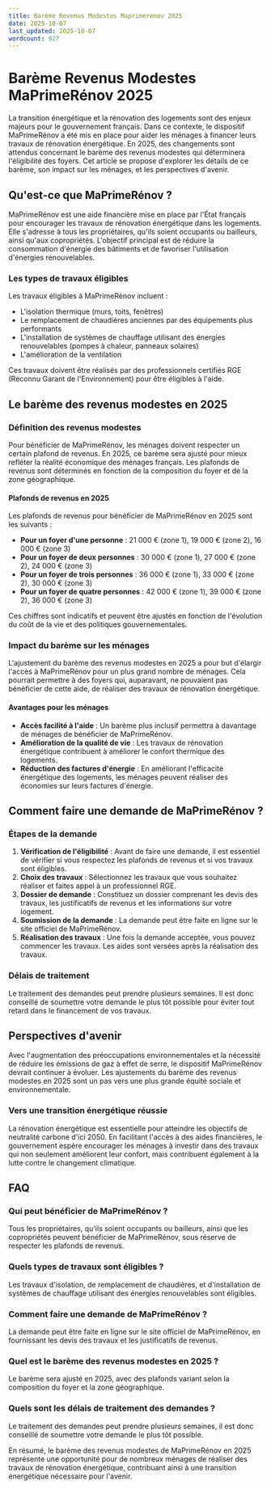 ```yaml
---
title: Barème Revenus Modestes Maprimerenov 2025
date: 2025-10-07
last_updated: 2025-10-07
wordcount: 927
---
```


# Barème Revenus Modestes MaPrimeRénov 2025

La transition énergétique et la rénovation des logements sont des enjeux majeurs pour le gouvernement français. Dans ce contexte, le dispositif MaPrimeRénov a été mis en place pour aider les ménages à financer leurs travaux de rénovation énergétique. En 2025, des changements sont attendus concernant le barème des revenus modestes qui déterminera l'éligibilité des foyers. Cet article se propose d'explorer les détails de ce barème, son impact sur les ménages, et les perspectives d'avenir.

## Qu'est-ce que MaPrimeRénov ?

MaPrimeRénov est une aide financière mise en place par l'État français pour encourager les travaux de rénovation énergétique dans les logements. Elle s'adresse à tous les propriétaires, qu'ils soient occupants ou bailleurs, ainsi qu'aux copropriétés. L'objectif principal est de réduire la consommation d'énergie des bâtiments et de favoriser l'utilisation d'énergies renouvelables.

### Les types de travaux éligibles

Les travaux éligibles à MaPrimeRénov incluent :

- L'isolation thermique (murs, toits, fenêtres)
- Le remplacement de chaudières anciennes par des équipements plus performants
- L'installation de systèmes de chauffage utilisant des énergies renouvelables (pompes à chaleur, panneaux solaires)
- L'amélioration de la ventilation

Ces travaux doivent être réalisés par des professionnels certifiés RGE (Reconnu Garant de l'Environnement) pour être éligibles à l'aide.

## Le barème des revenus modestes en 2025

### Définition des revenus modestes

Pour bénéficier de MaPrimeRénov, les ménages doivent respecter un certain plafond de revenus. En 2025, ce barème sera ajusté pour mieux refléter la réalité économique des ménages français. Les plafonds de revenus sont déterminés en fonction de la composition du foyer et de la zone géographique.

#### Plafonds de revenus en 2025

Les plafonds de revenus pour bénéficier de MaPrimeRénov en 2025 sont les suivants :

- **Pour un foyer d'une personne** : 21 000 € (zone 1), 19 000 € (zone 2), 16 000 € (zone 3)
- **Pour un foyer de deux personnes** : 30 000 € (zone 1), 27 000 € (zone 2), 24 000 € (zone 3)
- **Pour un foyer de trois personnes** : 36 000 € (zone 1), 33 000 € (zone 2), 30 000 € (zone 3)
- **Pour un foyer de quatre personnes** : 42 000 € (zone 1), 39 000 € (zone 2), 36 000 € (zone 3)

Ces chiffres sont indicatifs et peuvent être ajustés en fonction de l'évolution du coût de la vie et des politiques gouvernementales.

### Impact du barème sur les ménages

L'ajustement du barème des revenus modestes en 2025 a pour but d'élargir l'accès à MaPrimeRénov pour un plus grand nombre de ménages. Cela pourrait permettre à des foyers qui, auparavant, ne pouvaient pas bénéficier de cette aide, de réaliser des travaux de rénovation énergétique.

#### Avantages pour les ménages

- **Accès facilité à l'aide** : Un barème plus inclusif permettra à davantage de ménages de bénéficier de MaPrimeRénov.
- **Amélioration de la qualité de vie** : Les travaux de rénovation énergétique contribuent à améliorer le confort thermique des logements.
- **Réduction des factures d'énergie** : En améliorant l'efficacité énergétique des logements, les ménages peuvent réaliser des économies sur leurs factures d'énergie.

## Comment faire une demande de MaPrimeRénov ?

### Étapes de la demande

1. **Vérification de l'éligibilité** : Avant de faire une demande, il est essentiel de vérifier si vous respectez les plafonds de revenus et si vos travaux sont éligibles.
2. **Choix des travaux** : Sélectionnez les travaux que vous souhaitez réaliser et faites appel à un professionnel RGE.
3. **Dossier de demande** : Constituez un dossier comprenant les devis des travaux, les justificatifs de revenus et les informations sur votre logement.
4. **Soumission de la demande** : La demande peut être faite en ligne sur le site officiel de MaPrimeRénov.
5. **Réalisation des travaux** : Une fois la demande acceptée, vous pouvez commencer les travaux. Les aides sont versées après la réalisation des travaux.

### Délais de traitement

Le traitement des demandes peut prendre plusieurs semaines. Il est donc conseillé de soumettre votre demande le plus tôt possible pour éviter tout retard dans le financement de vos travaux.

## Perspectives d'avenir

Avec l'augmentation des préoccupations environnementales et la nécessité de réduire les émissions de gaz à effet de serre, le dispositif MaPrimeRénov devrait continuer à évoluer. Les ajustements du barème des revenus modestes en 2025 sont un pas vers une plus grande équité sociale et environnementale.

### Vers une transition énergétique réussie

La rénovation énergétique est essentielle pour atteindre les objectifs de neutralité carbone d'ici 2050. En facilitant l'accès à des aides financières, le gouvernement espère encourager les ménages à investir dans des travaux qui non seulement améliorent leur confort, mais contribuent également à la lutte contre le changement climatique.

## FAQ

### Qui peut bénéficier de MaPrimeRénov ?

Tous les propriétaires, qu'ils soient occupants ou bailleurs, ainsi que les copropriétés peuvent bénéficier de MaPrimeRénov, sous réserve de respecter les plafonds de revenus.

### Quels types de travaux sont éligibles ?

Les travaux d'isolation, de remplacement de chaudières, et d'installation de systèmes de chauffage utilisant des énergies renouvelables sont éligibles.

### Comment faire une demande de MaPrimeRénov ?

La demande peut être faite en ligne sur le site officiel de MaPrimeRénov, en fournissant les devis des travaux et les justificatifs de revenus.

### Quel est le barème des revenus modestes en 2025 ?

Le barème sera ajusté en 2025, avec des plafonds variant selon la composition du foyer et la zone géographique.

### Quels sont les délais de traitement des demandes ?

Le traitement des demandes peut prendre plusieurs semaines, il est donc conseillé de soumettre votre demande le plus tôt possible. 

En résumé, le barème des revenus modestes de MaPrimeRénov en 2025 représente une opportunité pour de nombreux ménages de réaliser des travaux de rénovation énergétique, contribuant ainsi à une transition énergétique nécessaire pour l'avenir.